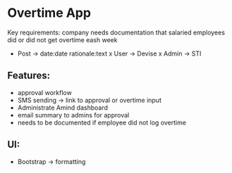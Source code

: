 # Overtime App

Key requirements: company needs documentation that salaried employees did or did not get overtime eash week

- Post -> date:date rationale:text
x User -> Devise
x Admin -> STI

## Features:
- approval workflow
- SMS sending -> link to approval or overtime input
- Administrate Amind dashboard
- email summary to admins for approval
- needs to be documented if employee did not log overtime

## UI:
- Bootstrap -> formatting